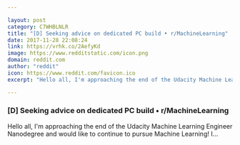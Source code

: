 ```yaml
---

layout: post
category: C7WHBLNLR
title: "[D] Seeking advice on dedicated PC build • r/MachineLearning"
date: 2017-11-28 22:08:24
link: https://vrhk.co/2AefyKd
image: https://www.redditstatic.com/icon.png
domain: reddit.com
author: "reddit"
icon: https://www.reddit.com/favicon.ico
excerpt: "Hello all, I'm approaching the end of the Udacity Machine Learning Engineer Nanodegree and would like to continue to pursue Machine Learning! I..."

---
```


### [D] Seeking advice on dedicated PC build • r/MachineLearning

Hello all, I'm approaching the end of the Udacity Machine Learning Engineer Nanodegree and would like to continue to pursue Machine Learning! I...